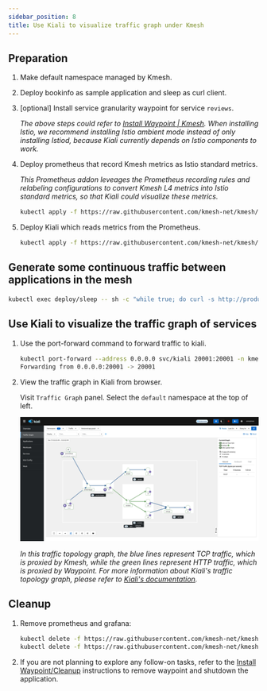 ```yaml
---
sidebar_position: 8
title: Use Kiali to visualize traffic graph under Kmesh
---
```


## Preparation

1. Make default namespace managed by Kmesh.

2. Deploy bookinfo as sample application and sleep as curl client.

3. \[optional\] Install service granularity waypoint for service `reviews`.

   _The above steps could refer to [Install Waypoint | Kmesh](/docs/application-layer/install_waypoint.md#preparation). When installing Istio, we recommend installing Istio ambient mode instead of only installing Istiod, because Kiali currently depends on Istio components to work._

4. Deploy prometheus that record Kmesh metrics as Istio standard metrics.

   _This Prometheus addon leveages the Prometheus recording rules and relabeling configurations to convert Kmesh L4 metrics into Istio standard metrics, so that Kiali could visualize these metrics._

   ```bash
   kubectl apply -f https://raw.githubusercontent.com/kmesh-net/kmesh/main/samples/addons/prometheus_recording_istio.yaml
   ```

5. Deploy Kiali which reads metrics from the Prometheus.
   ```bash
   kubectl apply -f https://raw.githubusercontent.com/kmesh-net/kmesh/main/samples/addons/kiali.yaml
   ```

## Generate some continuous traffic between applications in the mesh

```bash
kubectl exec deploy/sleep -- sh -c "while true; do curl -s http://productpage:9080/productpage | grep reviews-v.-; sleep 1; done"
```

## Use Kiali to visualize the traffic graph of services

1. Use the port-forward command to forward traffic to kiali.

   ```bash
   kubectl port-forward --address 0.0.0.0 svc/kiali 20001:20001 -n kmesh-system
   Forwarding from 0.0.0.0:20001 -> 20001
   ```

2. View the traffic graph in Kiali from browser.

   Visit `Traffic Graph` panel. Select the `default` namespace at the top of left.

   ![image](images/kiali.png)

   _In this traffic topology graph, the blue lines represent TCP traffic, which is proxied by Kmesh, while the green lines represent HTTP traffic, which is proxied by Waypoint. For more information about Kiali's traffic topology graph, please refer to [Kiali's documentation](https://kiali.io/docs/features/topology/)._

## Cleanup

1. Remove prometheus and grafana:

   ```bash
   kubectl delete -f https://raw.githubusercontent.com/kmesh-net/kmesh/main/samples/addons/prometheus_recording_istio.yaml
   kubectl delete -f https://raw.githubusercontent.com/kmesh-net/kmesh/main/samples/addons/kiali.yaml
   ```

2. If you are not planning to explore any follow-on tasks, refer to the [Install Waypoint/Cleanup](/docs/application-layer/install_waypoint.md#cleanup) instructions to remove waypoint and shutdown the application.
